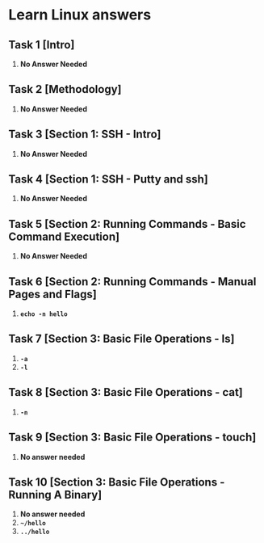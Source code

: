 # Learn Linux answers

## Task 1 [Intro]

1. **No Answer Needed**

## Task 2 [Methodology]

1. **No Answer Needed**

## Task 3 [Section 1: SSH - Intro]

1. **No Answer Needed**

## Task 4 [Section 1: SSH - Putty and ssh]

1. **No Answer Needed**

## Task 5 [Section 2: Running Commands - Basic Command Execution]

1. **No Answer Needed**

## Task 6 [Section 2: Running Commands - Manual Pages and Flags]

1. **`echo -n hello`**

## Task 7 [Section 3: Basic File Operations - ls]

1. **`-a`**
2. **`-l`**

## Task 8 [Section 3: Basic File Operations - cat]

1. **`-n`**

## Task 9 [Section 3: Basic File Operations - touch]

1. **No answer needed**

## Task 10 [Section 3: Basic File Operations - Running A Binary]

1. **No answer needed**
2. **`~/hello`**
3. **`../hello`**
